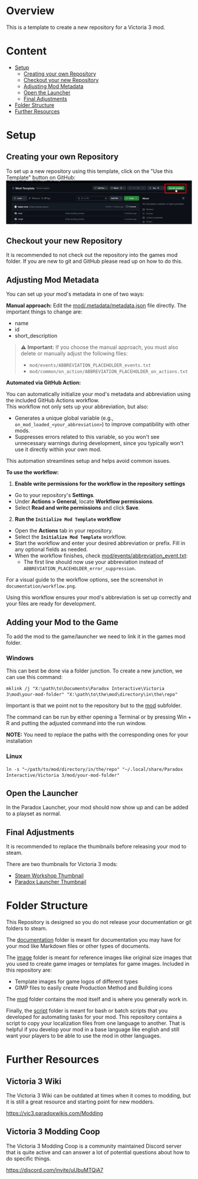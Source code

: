 # Overview
This is a template to create a new repository for a Victoria 3 mod.

# Content
- [Setup](#setup)
  - [Creating your own Repository](#creating-your-own-repository)
  - [Checkout your new Repository](#checkout-your-new-repository)
  - [Adjusting Mod Metadata](#adjusting-mod-metadata)
  - [Open the Launcher](#open-the-launcher)
  - [Final Adjustments](#final-adjustments)
- [Folder Structure](#folder-structure)
- [Further Resources](#further-resources)

# Setup

## Creating your own Repository

To set up a new repository using this template,
click on the "Use this Template" button on GitHub:
![button-example](documentation/template-guide.png)

## Checkout your new Repository

It is recommended to not check out the repository into the games mod folder.
If you are new to git and GitHub please read up on how to do this.

## Adjusting Mod Metadata

You can set up your mod's metadata in one of two ways:

**Manual approach:**
Edit the [mod/.metadata/metadata.json](mod/.metadata/metadata.json) file directly. The important things to change are:
- name
- id
- short_description

> ⚠️ **Important:** If you choose the manual approach, you must also delete or manually adjust the following files:
> - `mod/events/ABBREVIATION_PLACEHOLDER_events.txt`
> - `mod/common/on_action/ABBREVIATION_PLACEHOLDER_on_actions.txt`

**Automated via GitHub Action:**

You can automatically initialize your mod's metadata and abbreviation using the included GitHub Actions workflow.  
This workflow not only sets up your abbreviation, but also:

- Generates a unique global variable (e.g., `on_mod_loaded_<your_abbreviation>`) to improve compatibility with other mods.
- Suppresses errors related to this variable, so you won't see unnecessary warnings during development, since you typically won't use it directly within your own mod.

This automation streamlines setup and helps avoid common issues.

**To use the workflow:**

1. **Enable write permissions for the workflow in the repository settings**
  - Go to your repository's **Settings**.
  - Under **Actions > General**, locate **Workflow permissions**.
  - Select **Read and write permissions** and click **Save**.

2. **Run the `Initialize Mod Template` workflow**
  - Open the **Actions** tab in your repository.
  - Select the **`Initialize Mod Template`** workflow.
  - Start the workflow and enter your desired abbreviation or prefix. Fill in any optional fields as needed.
  - When the workflow finishes, check [mod/events/abbreviation_event.txt](mod/events/abbreviation_event.txt):
    - The first line should now use your abbreviation instead of `ABBREVIATION_PLACEHOLDER_error_suppression`.

For a visual guide to the workflow options, see the screenshot in `documentation/workflow.png`.

Using this workflow ensures your mod's abbreviation is set up correctly and your files are ready for development.

## Adding your Mod to the Game

To add the mod to the game/launcher we need to link it in the games mod folder.

### Windows

This can best be done via a folder junction. To create a new junction, we can use this command:
```
mklink /j "X:\path\to\Documents\Paradox Interactive\Victoria 3\mod\your-mod-folder" "X:\path\to\the\mod\directory\in\the\repo"
```
Important is that we point not to the repository but to the [mod](mod) subfolder.

The command can be run by either opening a Terminal or by pressing Win + R and putting the adjusted command into the run window.

**NOTE:** You need to replace the paths with the corresponding ones for your installation

### Linux

```
ln -s "~/path/to/mod/directory/in/the/repo" "~/.local/share/Paradox Interactive/Victoria 3/mod/your-mod-folder"
```

## Open the Launcher

In the Paradox Launcher, your mod should now show up and can be added to a playset as normal.

## Final Adjustments

It is recommended to replace the thumbnails before releasing your mod to steam.

There are two thumbnails for Victoria 3 mods:
- [Steam Workshop Thumbnail](mod/thumbnail.png)
- [Paradox Launcher Thumbnail](mod/.metadata/thumbnail.png)

# Folder Structure

This Repository is designed so you do not release your documentation or git folders to steam.

The [documentation](documentation) folder is meant for documentation
you may have for your mod like Markdown files or other types of documents.

The [image](image) folder is meant for reference images like original size images
that you used to create game images or templates for game images.
Included in this repository are:
- Template images for game logos of different types
- GIMP files to easily create Production Method and Building icons

The [mod](mod) folder contains the mod itself and is where you generally work in.

Finally, the [script](script) folder is meant for bash or batch scripts that you
developed for automating tasks for your mod.
This repository contains a script to copy your localization files from one language
to another.
That is helpful if you develop your mod in a base language like english and still want
your players to be able to use the mod in other languages.

# Further Resources

## Victoria 3 Wiki

The Victoria 3 Wiki can be outdated at times when it comes to modding,
but it is still a great resource and starting point for new modders.

https://vic3.paradoxwikis.com/Modding

## Victoria 3 Modding Coop

The Victoria 3 Modding Coop is a community maintained Discord server
that is quite active and can answer a lot of potential questions about
how to do specific things.

https://discord.com/invite/uUbuMTQjA7
